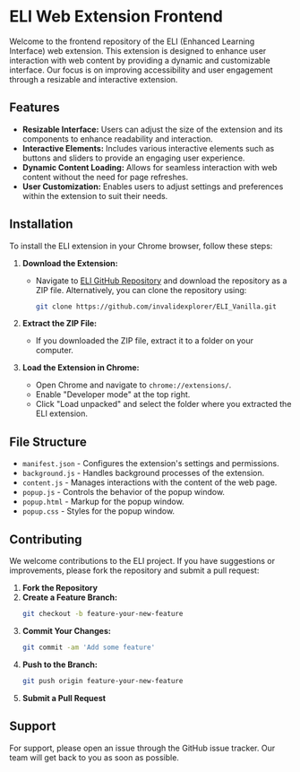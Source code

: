 # ELI Web Extension Frontend

Welcome to the frontend repository of the ELI (Enhanced Learning Interface) web extension. This extension is designed to enhance user interaction with web content by providing a dynamic and customizable interface. Our focus is on improving accessibility and user engagement through a resizable and interactive extension.

## Features

- **Resizable Interface:** Users can adjust the size of the extension and its components to enhance readability and interaction.
- **Interactive Elements:** Includes various interactive elements such as buttons and sliders to provide an engaging user experience.
- **Dynamic Content Loading:** Allows for seamless interaction with web content without the need for page refreshes.
- **User Customization:** Enables users to adjust settings and preferences within the extension to suit their needs.

## Installation

To install the ELI extension in your Chrome browser, follow these steps:

1. **Download the Extension:**
   - Navigate to [ELI GitHub Repository](https://github.com/invalidexplorer/ELI_Vanilla/) and download the repository as a ZIP file. Alternatively, you can clone the repository using:
     ```bash
     git clone https://github.com/invalidexplorer/ELI_Vanilla.git
     ```

2. **Extract the ZIP File:**
   - If you downloaded the ZIP file, extract it to a folder on your computer.

3. **Load the Extension in Chrome:**
   - Open Chrome and navigate to `chrome://extensions/`.
   - Enable "Developer mode" at the top right.
   - Click "Load unpacked" and select the folder where you extracted the ELI extension.

## File Structure

- `manifest.json` - Configures the extension's settings and permissions.
- `background.js` - Handles background processes of the extension.
- `content.js` - Manages interactions with the content of the web page.
- `popup.js` - Controls the behavior of the popup window.
- `popup.html` - Markup for the popup window.
- `popup.css` - Styles for the popup window.

## Contributing

We welcome contributions to the ELI project. If you have suggestions or improvements, please fork the repository and submit a pull request:

1. **Fork the Repository**
2. **Create a Feature Branch:**
   ```bash
   git checkout -b feature-your-new-feature
   ```
3. **Commit Your Changes:**
   ```bash
   git commit -am 'Add some feature'
   ```
4. **Push to the Branch:**
   ```bash
   git push origin feature-your-new-feature
   ```
5. **Submit a Pull Request**

## Support

For support, please open an issue through the GitHub issue tracker. Our team will get back to you as soon as possible.
